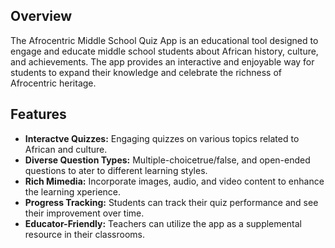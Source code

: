 ## Overview

The Afrocentric Middle School Quiz App is an educational tool designed to engage and educate middle school students about African history, culture, and achievements. The app provides an interactive and enjoyable way for students to expand their knowledge and celebrate the richness of Afrocentric heritage.

## Features

- **Interactve Quizzes:** Engaging quizzes on various topics related to  African and culture.
- **Diverse Question Types:** Multiple-choicetrue/false, and open-ended questions to ater to different learning styles.
- **Rich Mimedia:** Incorporate images, audio, and video content to enhance the learning xperience.
- **Progress Tracking:** Students can track their quiz performance and see their improvement over time.
- **Educator-Friendly:** Teachers can utilize the app as a supplemental resource in their classrooms. 
